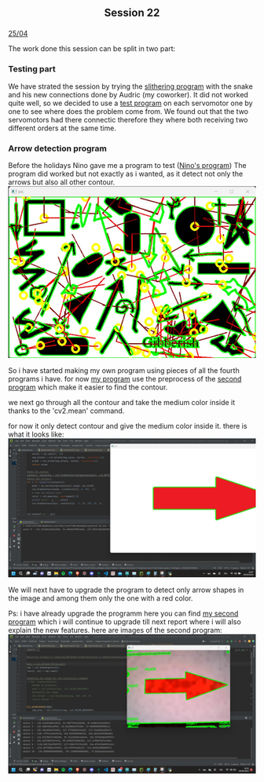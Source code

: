 ## <p align=center> Session 22
<ins>25/04</ins>

The work done this session can be split in two part:

### Testing part
We have strated the session by trying the [slithering program](https://github.com/YOUSSNDR/PolySnake/blob/dbf0446f182a6393fc1b76dd6d8bf0762ccefc0e/programmes/servomoteurs/D%C3%A9placement/snakewalkV5.0.0/snakewalkV5.0.0.ino) with the snake and his new connections done by Audric (my coworker).
It did not worked quite well, so we decided to use a [test program](https://github.com/YOUSSNDR/PolySnake/blob/ad8bc102a174c1b50114d60de3b588967cde8104/programmes/test/FKGXWP0K16PF6PV/FKGXWP0K16PF6PV.ino) on each servomotor one by one to see where does the problem come from.
We found out that the two servomotors had there connectic therefore they where both receiving two different orders at the same time.

### Arrow detection program
Before the holidays Nino gave me a program to test ([Nino's program](https://github.com/YOUSSNDR/PolySnake/blob/dbf0446f182a6393fc1b76dd6d8bf0762ccefc0e/programmes/Cam%C3%A9ra/image%20recognition%204%20(Nino)/testarrowrec4.py))
The program did worked but not exactly as i wanted,
as it detect not only the arrows but also all other contour.
![imgpgNino](https://github.com/YOUSSNDR/PolySnake/blob/dbf0446f182a6393fc1b76dd6d8bf0762ccefc0e/Rapports/Soufiani%20Younousse/images%20younousse/image1%20recognition%20program4.1.jpg)

So i have started making my own program using pieces of all the fourth programs i have.
for now [my program](https://github.com/YOUSSNDR/PolySnake/blob/dbf0446f182a6393fc1b76dd6d8bf0762ccefc0e/programmes/Cam%C3%A9ra/image%20recognition%205%20(youss)/testarrowrec5.py) use the preprocess of the [second program](https://github.com/YOUSSNDR/PolySnake/blob/dbf0446f182a6393fc1b76dd6d8bf0762ccefc0e/programmes/Cam%C3%A9ra/image%20recognition%202/testarrowrec2.py) which make it easier to find the contour.

we next go through all the contour and take the medium color inside it thanks to the 'cv2.mean' command.

for now it only detect contour and give the medium color inside it.
there is what it looks like: ![imgmyprgm](https://github.com/YOUSSNDR/PolySnake/blob/dbf0446f182a6393fc1b76dd6d8bf0762ccefc0e/Rapports/Soufiani%20Younousse/images%20younousse/myprogram1.2.jpg)

We will next have to upgrade the program to detect only arrow shapes in the image and among them only the one with a red color.

Ps: i have already upgrade the programm here you can find [my second program](https://github.com/YOUSSNDR/PolySnake/blob/dbf0446f182a6393fc1b76dd6d8bf0762ccefc0e/programmes/Cam%C3%A9ra/image%20recognition%205%20(youss)/testarrowrec5.2.py) which i will continue to upgrade till next report where i will also explain the new features.
here are images of the second program: ![img my second program](https://github.com/YOUSSNDR/PolySnake/blob/dbf0446f182a6393fc1b76dd6d8bf0762ccefc0e/Rapports/Soufiani%20Younousse/images%20younousse/myprogram2.2.jpg)